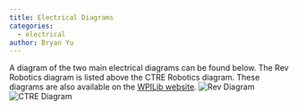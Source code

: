 ```yaml
---
title: Electrical Diagrams
categories: 
  - electrical
author: Bryan Yu
---
```

A diagram of the two main electrical diagrams can be found below. The Rev Robotics diagram is listed above the CTRE Robotics diagram. These diagrams are also available on the [WPILib website](https://docs.wpilib.org/en/stable/docs/controls-overviews/control-system-hardware.html).
![Rev Diagram](https://docs.wpilib.org/en/stable/_images/frc-control-system-layout-rev.svg)
![CTRE Diagram](https://docs.wpilib.org/en/stable/_images/frc-control-system-layout.svg)
